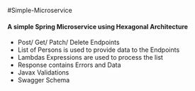 #Simple-Microservice
#### A simple Spring Microservice using Hexagonal Architecture
 
- Post/ Get/ Patch/ Delete Endpoints
- List of Persons is used to provide data to the Endpoints
- Lambdas Expressions are used to process the list
- Response contains Errors and Data
- Javax Validations 
- Swagger Schema